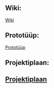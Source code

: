 ## Wiki:
[Wiki](https://github.com/madiskar/utwebproject/wiki)

## Prototüüp:
[Prototüüp](https://github.com/madiskar/utwebproject/wiki/Prototüüp/)

## Projektiplaan:
## [Projektiplaan](https://github.com/madiskar/wasdreviews/wiki/Projektiplaan)
